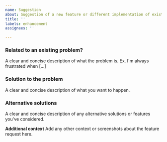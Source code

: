 ```yaml
---
name: Suggestion
about: Suggestion of a new feature or different implementation of existing feature
title: ''
labels: enhancement
assignees: ''

---
```


### Related to an existing problem?
A clear and concise description of what the problem is. Ex. I'm always frustrated when [...]

### Solution to the problem
A clear and concise description of what you want to happen.

### Alternative solutions
A clear and concise description of any alternative solutions or features you've considered.

**Additional context**
Add any other context or screenshots about the feature request here.
